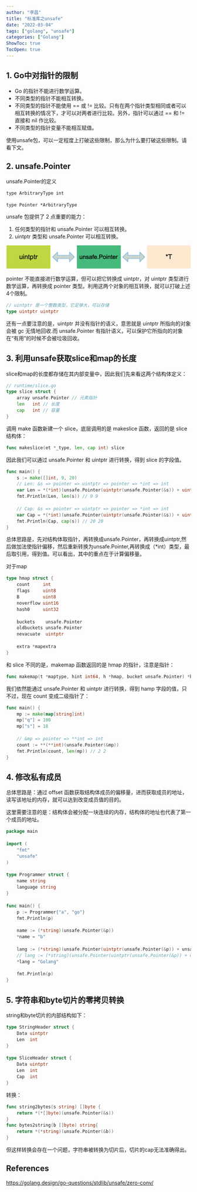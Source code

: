 ```yaml
---
author: "李昌"
title: "标准库之unsafe"
date: "2022-03-04"
tags: ["golang", "unsafe"]
categories: ["Golang"]
ShowToc: true
TocOpen: true
---
```


## 1. Go中对指针的限制
- Go 的指针不能进行数学运算。
- 不同类型的指针不能相互转换。
- 不同类型的指针不能使用 == 或 != 比较。只有在两个指针类型相同或者可以相互转换的情况下，才可以对两者进行比较。另外，指针可以通过 == 和 != 直接和 nil 作比较。
- 不同类型的指针变量不能相互赋值。

使用unsafe包，可以一定程度上打破这些限制，那么为什么要打破这些限制。请看下文。

## 2. unsafe.Pointer
unsafe.Pointer的定义
```golang
type ArbitraryType int

type Pointer *ArbitraryType
```

unsafe 包提供了 2 点重要的能力：
1. 任何类型的指针和 unsafe.Pointer 可以相互转换。
2. uintptr 类型和 unsafe.Pointer 可以相互转换。

![20220304164029](https://raw.githubusercontent.com/lich-Img/blogImg/master/img/20220304164029.png)

pointer 不能直接进行数学运算，但可以把它转换成 uintptr，对 uintptr 类型进行数学运算，再转换成 pointer 类型。利用这两个对象的相互转换，就可以打破上述4个限制。

```go
// uintptr 是一个整数类型，它足够大，可以存储
type uintptr uintptr
```

还有一点要注意的是，uintptr 并没有指针的语义，意思就是 uintptr 所指向的对象会被 gc 无情地回收.而 unsafe.Pointer 有指针语义，可以保护它所指向的对象在“有用”的时候不会被垃圾回收。

## 3. 利用unsafe获取slice和map的长度
slice和map的长度都存储在其内部变量中，因此我们先来看这两个结构体定义：
```go
// runtime/slice.go
type slice struct {
    array unsafe.Pointer // 元素指针
    len   int // 长度
    cap   int // 容量
}
```

调用 make 函数新建一个 slice，底层调用的是 makeslice 函数，返回的是 slice 结构体：
```go
func makeslice(et *_type, len, cap int) slice
```

因此我们可以通过 unsafe.Pointer 和 uintptr 进行转换，得到 slice 的字段值。

```go
func main() {
	s := make([]int, 9, 20)
    // Len: &s => pointer => uintptr => pointer => *int => int
	var Len = *(*int)(unsafe.Pointer(uintptr(unsafe.Pointer(&s)) + uintptr(8)))
	fmt.Println(Len, len(s)) // 9 9

    // Cap: &s => pointer => uintptr => pointer => *int => int
	var Cap = *(*int)(unsafe.Pointer(uintptr(unsafe.Pointer(&s)) + uintptr(16)))
	fmt.Println(Cap, cap(s)) // 20 20
}
```

总体思路是，先对结构体取指针，再转换成unsafe.Pointer，再转换成uintptr,然后做加法使指针偏移，然后重新转换为unsafe.Pointer,再转换成（*int）类型，最后取引用，得到值。可以看出，其中的重点在于计算偏移量。

对于map

```go
type hmap struct {
	count     int
	flags     uint8
	B         uint8
	noverflow uint16
	hash0     uint32

	buckets    unsafe.Pointer
	oldbuckets unsafe.Pointer
	nevacuate  uintptr

	extra *mapextra
}
```

和 slice 不同的是，makemap 函数返回的是 hmap 的指针，注意是指针：

```go
func makemap(t *maptype, hint int64, h *hmap, bucket unsafe.Pointer) *hmap
```

我们依然能通过 unsafe.Pointer 和 uintptr 进行转换，得到 hamp 字段的值，只不过，现在 count 变成二级指针了：
```go
func main() {
	mp := make(map[string]int)
	mp["q"] = 100
	mp["s"] = 18

    // &mp => pointer => **int => int
	count := **(**int)(unsafe.Pointer(&mp))
	fmt.Println(count, len(mp)) // 2 2
}
```

## 4. 修改私有成员
总体思路是：通过 offset 函数获取结构体成员的偏移量，进而获取成员的地址，读写该地址的内存，就可以达到改变成员值的目的。

这里需要注意的是：结构体会被分配一块连续的内存，结构体的地址也代表了第一个成员的地址。

```go
package main

import (
	"fmt"
	"unsafe"
)

type Programmer struct {
	name string
	language string
}

func main() {
	p := Programmer{"a", "go"}
	fmt.Println(p)
	
	name := (*string)(unsafe.Pointer(&p))
	*name = "b"

	lang := (*string)(unsafe.Pointer(uintptr(unsafe.Pointer(&p)) + unsafe.Offsetof(p.language)))
    // lang := (*string)(unsafe.Pointer(uintptr(unsafe.Pointer(&p)) + unsafe.Sizeof(string(""))))
	*lang = "Golang"

	fmt.Println(p)
}
```

## 5. 字符串和byte切片的零拷贝转换
string和byte切片的内部结构如下：
```go
type StringHeader struct {
	Data uintptr
	Len  int
}

type SliceHeader struct {
	Data uintptr
	Len  int
	Cap  int
}
```

转换：
```go
func string2bytes(s string) []byte {
	return *(*[]byte)(unsafe.Pointer(&s))
}
func bytes2string(b []byte) string{
	return *(*string)(unsafe.Pointer(&b))
}
```

但这样转换会存在一个问题，字符串被转换为切片后，切片的cap无法准确得出。

## References

https://golang.design/go-questions/stdlib/unsafe/zero-conv/




